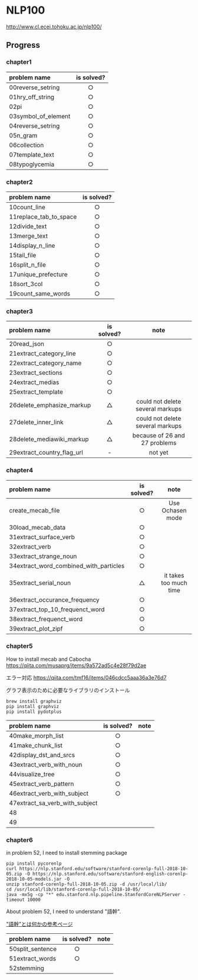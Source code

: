 # NLP100
http://www.cl.ecei.tohoku.ac.jp/nlp100/

## Progress
### chapter1
|problem name|is solved?|
|:-----------|:------------:|
|00reverse_setring|○|
|01hry_off_string|○|
|02pi|○|
|03symbol_of_element|○|
|04reverse_setring|○|
|05n_gram|○|
|06collection|○|
|07template_text|○|
|08typoglycemia|○|

### chapter2
|problem name|is solved?|
|:-----------|:------------:|
|10count_line|○|
|11replace_tab_to_space|○|
|12divide_text|○|
|13merge_text|○|
|14display_n_line|○|
|15tail_file|○|
|16split_n_file|○|
|17unique_prefecture|○|
|18sort_3col|○|
|19count_same_words|○|

### chapter3
|problem name|is solved?|note|
|:-----------|:------------:|:------------:|
|20read_json|○||
|21extract_category_line|○||
|22extract_category_name|○||
|23extract_sections|○||
|24extract_medias|○||
|25extract_template|○||
|26delete_emphasize_markup|△|could not delete several markups|
|27delete_inner_link|△|could not delete several markups|
|28delete_mediawiki_markup|△|because of 26 and 27 problems|
|29extract_country_flag_url|-|not yet|

### chapter4
|problem name|is solved?|note|
|:-----------|:------------:|:------------:|
|create_mecab_file|○|Use Ochasen mode|
|30load_mecab_data|○||
|31extract_surface_verb|○||
|32extract_verb|○||
|33extract_strange_noun|○||
|34extract_word_combined_with_particles|○||
|35extract_serial_noun|△|it takes too much time|
|36extract_occurance_frequency|○||
|37extract_top_10_frequenct_word|○||
|38extract_frequenct_word|○||
|39extract_plot_zipf|○||

### chapter5
How to install mecab and Cabocha
https://qiita.com/musaprg/items/9a572ad5c4e28f79d2ae

エラー対応
https://qiita.com/tmf16/items/046cdcc5aaa36a3e76d7

グラフ表示のために必要なライブラリのインストール

    brew install graphviz
    pip install graphviz
    pip install pydotplus

|problem name|is solved?|note|
|:-----------|:------------:|:------------:|
|40make_morph_list|○||
|41make_chunk_list|○||
|42display_dst_and_srcs|○||
|43extract_verb_with_noun|○||
|44visualize_tree|○||
|45extract_verb_pattern|○||
|46extract_verb_with_subject|○||
|47extract_sa_verb_with_subject|||
|48|||
|49|||

### chapter6
in problem 52, I need to install stemming package

    pip install pycorenlp
    curl https://nlp.stanford.edu/software/stanford-corenlp-full-2018-10-05.zip -O https://nlp.stanford.edu/software/stanford-english-corenlp-2018-10-05-models.jar -O
    unzip stanford-corenlp-full-2018-10-05.zip -d /usr/local/lib/
    cd /usr/local/lib/stanford-corenlp-full-2018-10-05/
    java -mx5g -cp "*" edu.stanford.nlp.pipeline.StanfordCoreNLPServer -timeout 10000
    


About problem 52, I need to understand "語幹".

["語幹"とは何かの参考ページ](https://english.chicken168.com/gokan/)

|problem name|is solved?|note|
|:-----------|:------------:|:------------:|
|50split_sentence|○||
|51extract_words|○||
|52stemming|||